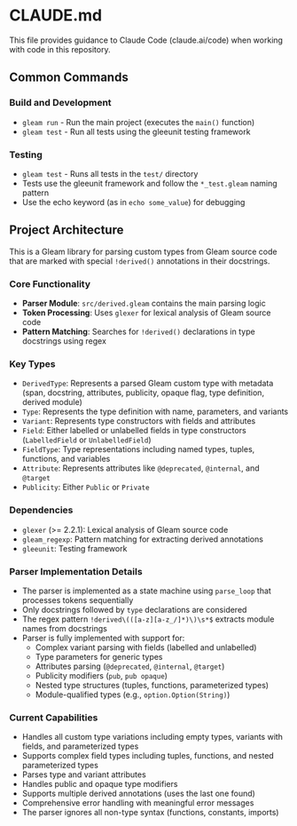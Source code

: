 # CLAUDE.md

This file provides guidance to Claude Code (claude.ai/code) when working with code in this repository.

## Common Commands

### Build and Development
- `gleam run` - Run the main project (executes the `main()` function)
- `gleam test` - Run all tests using the gleeunit testing framework

### Testing
- `gleam test` - Runs all tests in the `test/` directory
- Tests use the gleeunit framework and follow the `*_test.gleam` naming pattern
- Use the echo keyword (as in `echo some_value`) for debugging

## Project Architecture

This is a Gleam library for parsing custom types from Gleam source code that are marked with special `!derived()` annotations in their docstrings.

### Core Functionality
- **Parser Module**: `src/derived.gleam` contains the main parsing logic
- **Token Processing**: Uses `glexer` for lexical analysis of Gleam source code
- **Pattern Matching**: Searches for `!derived()` declarations in type docstrings using regex

### Key Types
- `DerivedType`: Represents a parsed Gleam custom type with metadata (span, docstring, attributes, publicity, opaque flag, type definition, derived module)
- `Type`: Represents the type definition with name, parameters, and variants
- `Variant`: Represents type constructors with fields and attributes
- `Field`: Either labelled or unlabelled fields in type constructors (`LabelledField` or `UnlabelledField`)
- `FieldType`: Type representations including named types, tuples, functions, and variables
- `Attribute`: Represents attributes like `@deprecated`, `@internal`, and `@target`
- `Publicity`: Either `Public` or `Private`

### Dependencies
- `glexer` (>= 2.2.1): Lexical analysis of Gleam source code
- `gleam_regexp`: Pattern matching for extracting derived annotations
- `gleeunit`: Testing framework

### Parser Implementation Details
- The parser is implemented as a state machine using `parse_loop` that processes tokens sequentially
- Only docstrings followed by `type` declarations are considered
- The regex pattern `!derived\(([a-z][a-z_/]*)\)\s*$` extracts module names from docstrings
- Parser is fully implemented with support for:
  - Complex variant parsing with fields (labelled and unlabelled)
  - Type parameters for generic types
  - Attributes parsing (`@deprecated`, `@internal`, `@target`)
  - Publicity modifiers (`pub`, `pub opaque`)
  - Nested type structures (tuples, functions, parameterized types)
  - Module-qualified types (e.g., `option.Option(String)`)

### Current Capabilities
- Handles all custom type variations including empty types, variants with fields, and parameterized types
- Supports complex field types including tuples, functions, and nested parameterized types
- Parses type and variant attributes
- Handles public and opaque type modifiers
- Supports multiple derived annotations (uses the last one found)
- Comprehensive error handling with meaningful error messages
- The parser ignores all non-type syntax (functions, constants, imports)